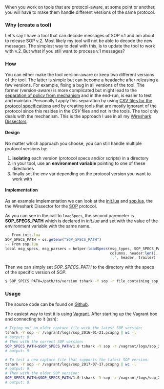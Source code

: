When you work on tools that are protocol-aware, at some point or another, you will have to make them handle different versions of the same protocol.

### Why (create a tool)

Let's say I have a tool that can decode messages of SOP v.1 and am about to release SOP v.2. Most likely my tool will not be able to decode the new messages. The simplest way to deal with this, is to update the tool to work with v.2. But what if you still want to process v.1 messages?

### How

You can either make the tool version-aware or keep two different versions of the tool. The latter is simple but can become a headache after releasing a few versions. For example, fixing a bug in all versions of the tool. The former (version-aware) is more complicated but might lead to the [separation of policy from mechanism](http://www.faqs.org/docs/artu/ch01s06.html#id2877777) and in the end-run, is easier to test and maintain. Personally I apply this separation by using [CSV files for the protocol specifications](https://prontog.wordpress.com/2016/02/02/using-pandoc-and-make-to-extract-specs-from-a-word-document/) and by creating tools that are mostly ignorant of the protocol since this resides in the *CSV* files and not in the tools. The tool only deals with the mechanism. This is the approach I use in all my [Wireshark Dissectors](https://prontog.wordpress.com/2016/01/29/a-simpler-way-to-create-wireshark-dissectors-in-lua/).

#### Design

No matter which approach you choose, you can still handle multiple protocol versions by:

1. **isolating** each version (protocol specs and/or scripts) in a directory
2. in your tool, use an **environment variable** pointing to one of these directories
3. finally set the env var depending on the protocol version you want to work with

#### Implementation

As an example implementation we can look at the [init.lua](https://github.com/prontog/SOP/blob/master/network/init.lua) and [sop.lua](https://github.com/prontog/SOP/blob/master/network/sop.lua), the the Wireshark Dissector for the [SOP](https://github.com/prontog/SOP) protocol.

As you can see in the call to `loadSpecs`, the second paremeter is **SOP_SPECS_PATH** which is declared in *init.lua* and set with the value of the environment variable with the same name.
```js
-- From init.lua
SOP_SPECS_PATH = os.getenv("SOP_SPECS_PATH")
-- From sop.lua
local msg_specs, msg_parsers = helper:loadSpecs(msg_types, SOP_SPECS_PATH,
												columns, header:len(),
												',', header, trailer)
```

Then we can simply set *SOP_SPECS_PATH* to the directory with the specs of the specific version of *SOP*.
```bash
$ SOP_SPECS_PATH=/path/to/version tshark -Y sop -r file_containing_sop_msgs.cap
```

### Usage

The source code can be found on [Github](https://github.com/prontog/SOP/tree/master/network).

The easiest way to test it is using [Vagrant](https://github.com/prontog/SOP#trying-it-out). After starting up the Vagrant box and connecting to it (ssh):

```bash
# Trying out an older capture file with the latest SOP version:
tshark -Y sop -r /vagrant/logs/sop_2016-01-21.pcapng | wc -l
# output: 8
# Then with the correct SOP version:
SOP_SPECS_PATH=$SOP_SPECS_PATH/1.0 tshark -Y sop -r /vagrant/logs/sop_2016-01-21.pcapng | wc -l
# output: 9

# To test a new capture file that supports the latest SOP version:
tshark -Y sop -r /vagrant/logs/sop_2017-07-17.pcapng | wc -l
# output: 9
# Then with the older SOP version:
SOP_SPECS_PATH=$SOP_SPECS_PATH/1.0 tshark -Y sop -r /vagrant/logs/sop_2017-07-17.pcapng | wc -l
# output: 8
```
